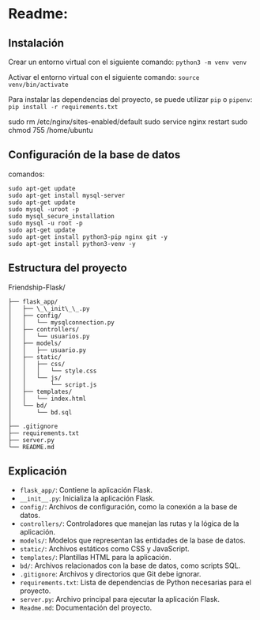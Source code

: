 # Readme:

## Instalación




Crear un entorno virtual con el siguiente comando:
`python3 -m venv venv` 

Activar el entorno virtual con el siguiente comando:
`source venv/bin/activate`

Para instalar las dependencias del proyecto, se puede utilizar `pip` o `pipenv`:
`pip install -r requirements.txt`


sudo rm /etc/nginx/sites-enabled/default
sudo service nginx restart
sudo chmod 755 /home/ubuntu

## Configuración de la base de datos

comandos: 

    sudo apt-get update
    sudo apt-get install mysql-server
    sudo apt-get update
    sudo mysql -uroot -p
    sudo mysql_secure_installation
    sudo mysql -u root -p
    sudo apt-get update
    sudo apt-get install python3-pip nginx git -y
    sudo apt-get install python3-venv -y
## Estructura del proyecto




Friendship-Flask/ 

    ├── flask_app/  
    │   ├── \_\_init\_\_.py  
    │   ├── config/ 
    │   │   └── mysqlconnection.py  
    │   ├── controllers/  
    │   │   └── usuarios.py  
    │   ├── models/  
    │   │   ├── usuario.py  
    │   ├── static/  
    │   │   ├── css/  
    │   │   │   └── style.css  
    │   │   └── js/  
    │   │       └── script.js  
    │   ├── templates/  
    │   │   └── index.html  
    │   └── bd/  
    │       └── bd.sql  
    │  
    ├── .gitignore  
    ├── requirements.txt  
    ├── server.py  
    └── README.md


## Explicación

- `flask_app/`: Contiene la aplicación Flask.
- `__init__.py`: Inicializa la aplicación Flask.
- `config/`: Archivos de configuración, como la conexión a la base de datos.
- `controllers/`: Controladores que manejan las rutas y la lógica de la aplicación.
- `models/`: Modelos que representan las entidades de la base de datos.
- `static/`: Archivos estáticos como CSS y JavaScript.
- `templates/`: Plantillas HTML para la aplicación.
- `bd/`: Archivos relacionados con la base de datos, como scripts SQL.
- `.gitignore`: Archivos y directorios que Git debe ignorar.
- `requirements.txt`: Lista de dependencias de Python necesarias para el proyecto.
- `server.py`: Archivo principal para ejecutar la aplicación Flask.
- `Readme.md`: Documentación del proyecto.
